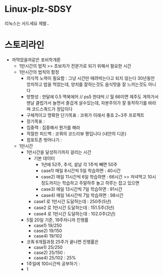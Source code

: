 # Linux-plz-SDSY
리눅스는 사드세요 제발..

# 스토리라인

- 까먹었을꺼같은 포비학개론
  - 1만시간의 법칙 >> 초보자가 전문가로 되기 위해서 필요한 시간
  - 1만시간의 법칙의 함정
    - 의식적 노력이 필요함 : 그냥 시간만 때려박는다고 되지 않는다 30년동안 앙치하고 밥을 먹었는데, 양치를 잘하는것도 음식맛을 잘 느끼는것도 아니다
    - 방향성 : 한달에 0.5 맥북에어 // ps5 한대씩 // 월 66이면 제주도 게하가서 맨날 클럽가서 놀면서 즐겁게 살수있는데, 자본주의가 잘 동작하기를 바라며 코드스쿼드가 정답이다
    - 구체적이고 명확한 단기목표 : 코쿼가 이래서 좋죠 2~3주 프로젝트
    - 장기목표 : 
    - 집중력 : 집중해서 뭔가를 해라
    - 적절한 피드백 : 코쿼의 코드리뷰 짱입니다 (내안의 디온)
    - 컴포트존 벗어나기 : 
  - 1만시간
    - 1만시간을 달성하기까지 걸리는 시간
      - 기본 데이터 
        - 1년에 52주, 추석, 설날 각 1주씩 빼면 50주
        - case1) 매일 8시간씩 5일 학습하면 : 40시간
        - case2) 매일 11시간씩 6일 학습하면 : 66시간 >> 저녁먹고 10시정도까지는 학습하고 주말하루 놀고 하루는 잡고 있으면
        - case3) 매일 13시간씩 7일 학습하면 : 91시간 
        - case4) 매일 14시간씩 7일 학습하면 : 98시간
      - case1 로 1만시간 도달하는데 : 250주(5년)
      - case2 로 1만시간 도달하는데 : 151.5주(3년)
      - case4 로 1만시간 도달하는데 : 102.0주(2년)
    - 5월 20일 기준, 19주차니까 진행률
      - case1) 19/250
      - case2) 19/150
      - case4) 19/102
    - 코쿼 6개월과정 25주가 끝나면 진행률은
      - case1) 25/250
      - case2) 25/150 : 
      - case4) 25/102 : 25%
    - 1주일에 100시간씩 공부하기 : 
    - 1
